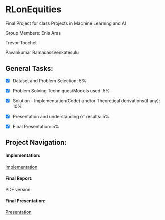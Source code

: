 # RLonEquities
Final Project for class Projects in Machine Learning and AI

Group Members:
Enis Aras 

Trevor Tocchet

Pavankumar RamadassVenkatesulu


## General Tasks:

- [x] Dataset and Problem Selection: 5%
- [x] Problem Solving Techniques/Models used: 5%
- [x] Solution - Implementation(Code) and/or Theoretical derivations(if any): 10%
- [x] Presentation and understanding of results: 5%
- [x] Final Presentation: 5%


## Project Navigation:

#### Implementation:

[Implementation](https://github.com/enisaras/RLonEquities/blob/main/project_final.ipynb)


#### Final Report:

PDF version: 

#### Final Presentation:
[Presentation](https://github.com/enisaras/RLonEquities/blob/main/ML%20and%20Finance%20Presentation.pptx)




